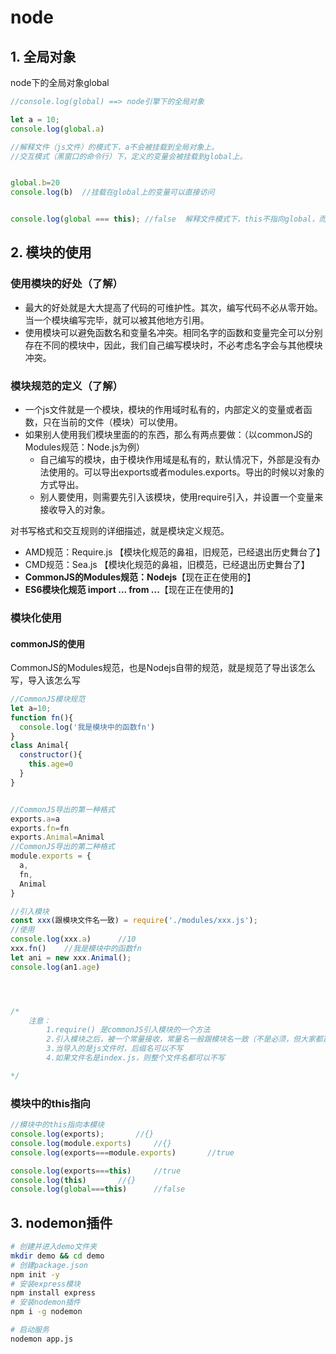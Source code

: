 # node

## 1. 全局对象

node下的全局对象global

```js
//console.log(global) ==> node引擎下的全局对象

let a = 10;
console.log(global.a)

//解释文件（js文件）的模式下，a不会被挂载到全局对象上。
//交互模式（黑窗口的命令行）下，定义的变量会被挂载到global上。


global.b=20
console.log(b)  //挂载在global上的变量可以直接访问


console.log(global === this); //false  解释文件模式下，this不指向global，而是指向本模块（该js文件）；但是在交互模式下，this指向global。

```



## 2. 模块的使用

### 使用模块的好处（了解）

- 最大的好处就是大大提高了代码的可维护性。其次，编写代码不必从零开始。当一个模块编写完毕，就可以被其他地方引用。
- 使用模块可以避免函数名和变量名冲突。相同名字的函数和变量完全可以分别存在不同的模块中，因此，我们自己编写模块时，不必考虑名字会与其他模块冲突。

### 模块规范的定义（了解）

- 一个js文件就是一个模块，模块的作用域时私有的，内部定义的变量或者函数，只在当前的文件（模块）可以使用。
- 如果别人使用我们模块里面的的东西，那么有两点要做：（以commonJS的Modules规范：Node.js为例）
  - 自己编写的模块，由于模块作用域是私有的，默认情况下，外部是没有办法使用的。可以导出exports或者modules.exports。导出的时候以对象的方式导出。
  - 别人要使用，则需要先引入该模块，使用require引入，并设置一个变量来接收导入的对象。

对书写格式和交互规则的详细描述，就是模块定义规范。

- AMD规范：Require.js	【模块化规范的鼻祖，旧规范，已经退出历史舞台了】
- CMD规范：Sea.js     【模块化规范的鼻祖，旧模范，已经退出历史舞台了】
- **CommonJS的Modules规范：Nodejs**【现在正在使用的】
- **ES6模块化规范 import ... from ...**【现在正在使用的】



### 模块化使用

#### commonJS的使用

CommonJS的Modules规范，也是Nodejs自带的规范，就是规范了导出该怎么写，导入该怎么写

```js
//CommonJS模块规范
let a=10;
function fn(){
  console.log('我是模块中的函数fn')
}
class Animal{
  constructor(){
    this.age=0
  }
}


//CommonJS导出的第一种格式
exports.a=a
exports.fn=fn
exports.Animal=Animal
//CommonJS导出的第二种格式
module.exports = {
  a,
  fn,
  Animal
}

//引入模块
const xxx(跟模块文件名一致) = require('./modules/xxx.js');
//使用
console.log(xxx.a)  	//10
xxx.fn()	//我是模块中的函数fn
let ani = new xxx.Animal();
console.log(an1.age)




/*
	注意：
		1.require() 是commonJS引入模块的一个方法
		2.引入模块之后，被一个常量接收，常量名一般跟模块名一致（不是必须，但大家都这么做）
		3.当导入的是js文件时，后缀名可以不写
		4.如果文件名是index.js，则整个文件名都可以不写

*/
```



### 模块中的this指向

```js
//模块中的this指向本模块
console.log(exports);		//{}
console.log(module.exports)		//{}
console.log(exports===module.exports)		//true

console.log(exports===this)		//true
console.log(this)		//{}
console.log(global===this)		//false

```

## 3. nodemon插件

```sh
# 创建并进入demo文件夹
mkdir demo && cd demo
# 创建package.json
npm init -y
# 安装express模块
npm install express
# 安装nodemon插件
npm i -g nodemon

# 启动服务
nodemon app.js
```


